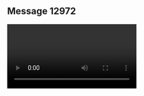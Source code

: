 ## Message 12972



![Video](https://data.iron-swords.co.il/2024/October/23/https://data.iron-swords.co.il/2024/October/23/12972/12972_media.mp4)
